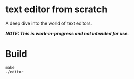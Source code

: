 # text editor from scratch
A deep dive into the world of text editors.

_**NOTE: This is work-in-progress and not intended for use.**_

# Build
```
make
./editor
```
